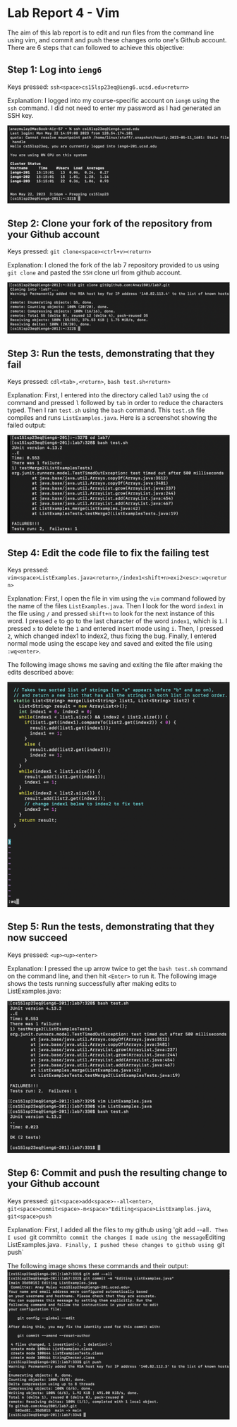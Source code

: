 # Lab Report 4 - Vim
The aim of this lab report is to edit and run files from the command line using vim, and commit and push these changes onto one's Github account. There are 6 steps that can followed to achieve this objective:

## Step 1: Log into `ieng6`
Keys pressed: `ssh<space>cs15lsp23eq@ieng6.ucsd.edu<return>`

Explanation: I logged into my course-specific account on `ieng6` using the `ssh` command. I did not need to enter my password as I had generated an SSH key.

![Image](Step1.png)



## Step 2: Clone your fork of the repository from your Github account
Keys pressed: `git clone<space><ctrl+v><return>`

Explanation: I cloned the fork of the lab 7 repository provided to us using `git clone` and pasted the `SSH` clone url from github account.

![Image](Step2.png)



## Step 3: Run the tests, demonstrating that they fail
Keys pressed: `cdl<tab>,<return>`, `bash test.sh<return>`

Explanation: First, I entered into the directory called `lab7` using the `cd` command and pressed `l` followed by `tab` in order to reduce the characters typed. Then I ran `test.sh` using the `bash` command. This `test.sh` file compiles and runs `ListExamples.java`. Here is a screenshot showing the failed output:

![Image](Step3.png)


## Step 4: Edit the code file to fix the failing test
Keys pressed: `vim<space>ListExamples.java<return>`,`/index1<shift+n>exi2<esc>:wq<return>`

Explanation: First, I open the file in vim using the `vim` command followed by the name of the files `ListExamples.java`. Then I look for the word `index1` in the file using `/` and pressed `shift+n` to look for the next instance of this word. I pressed `e` to go to the last character of the word `index1`, which is `1`. I pressed `x` to delete the `1` and entered insert mode using `i`. Then, I pressed `2`, which changed index1 to index2, thus fixing the bug. Finally, I entered normal mode using the escape key and saved and exited the file using `:wq<enter>`.

The following image shows me saving and exiting the file after making the edits described above:

![Image](Step4.png)



## Step 5: Run the tests, demonstrating that they now succeed
Keys pressed: `<up><up><enter>`

Explanation: I pressed the up arrow twice to get the `bash test.sh` command on the command line, and then hit `<Enter>` to run it.
The following image shows the tests running successfully after making edits to ListExamples.java:

![Image](Step5.png)



## Step 6: Commit and push the resulting change to your Github account
Keys pressed: `git<space>add<space>--all<enter>`, `git<space>commit<space>-m<space>"Editing<space>ListExamples.java`, `git<space>push`

Explanation: First, I added all the files to my github using 'git add --all`. Then I used `git commit` to commit the changes I made using the message `Editing ListExamples.java`. Finally, I pushed these changes to github using `git push`

The following image shows these commands and their output:
![Image](Step6.png)
  
